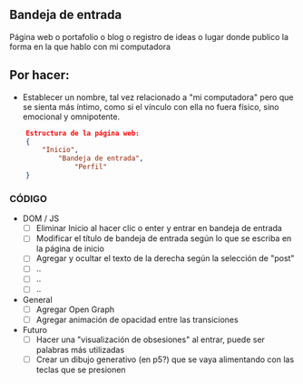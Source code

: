 ## Bandeja de entrada

Página web o portafolio o blog o registro de ideas o lugar donde publico la forma en la que hablo con mi computadora

## Por hacer:
- Establecer un nombre, tal vez relacionado a "mi computadora" pero que se sienta más íntimo, como si el vínculo con ella no fuera físico, sino emocional y omnipotente.

```json
    Estructura de la página web:
    {
        "Inicio",
            "Bandeja de entrada",
                "Perfil"
    }
```
### CÓDIGO

- DOM / JS
    - [ ] Eliminar Inicio al hacer clic o enter y entrar en bandeja de entrada
    - [ ] Modificar el título de bandeja de entrada según lo que se escriba en la página de inicio
    - [ ] Agregar y ocultar el texto de la derecha según la selección de "post"
    - [ ] ..
    - [ ] ..
    - [ ] ..
- General
    - [ ] Agregar Open Graph
    - [ ] Agregar animación de opacidad entre las transiciones

- Futuro
    - [ ] Hacer una "visualización de obsesiones" al entrar, puede ser palabras más utilizadas
    - [ ] Crear un dibujo generativo (en p5?) que se vaya alimentando con las teclas que se presionen
